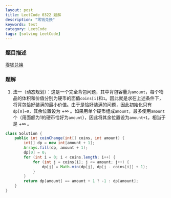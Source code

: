 ```yaml
---
layout: post
title: LeetCode 0322 题解
description: "零钱兑换"
keywords: test
category: LeetCode
tags: [solving LeetCode]
---
```


### 题目描述
[零钱兑换](https://leetcode-cn.com/problems/coin-change/)

### 题解
1. 法一（动态规划）：这是一个完全背包问题，其中背包容量为`amount`，每个物品的体积和价值分别为硬币的面值`coins[i]`和`1`。因此就是求在上述条件下，将背包恰好装满的最小价值。由于是恰好装满的问题，因此初始化只有`dp[0]=0`，其余位置设为 $+\infty$ 。如果用单个硬币组成`amount`，最多使用`amount`个（用面额为1的硬币恰好为`amount`），因此将其余位置设为`amount+1`，相当于是 $+\infty$ 。
```java
class Solution {
    public int coinChange(int[] coins, int amount) {
        int[] dp = new int[amount + 1];
        Arrays.fill(dp, amount + 1);
        dp[0] = 0;
        for (int i = 0; i < coins.length; i++) {
            for (int j = coins[i]; j <= amount; j++) {
                dp[j] = Math.min(dp[j], dp[j - coins[i]] + 1);
            }
        }
        return dp[amount] == amount + 1 ? -1 : dp[amount];
    }
}
```